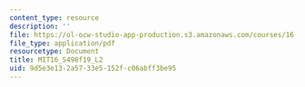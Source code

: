 ```yaml
---
content_type: resource
description: ''
file: https://ol-ocw-studio-app-production.s3.amazonaws.com/courses/16-s498-risk-aware-and-robust-nonlinear-planning-fall-2019/9d5e3e132a5733e5152fc06abff3be95_MIT16_S498f19_L2.pdf
file_type: application/pdf
resourcetype: Document
title: MIT16_S498f19_L2
uid: 9d5e3e13-2a57-33e5-152f-c06abff3be95
---
```

